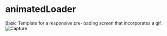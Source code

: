 # animatedLoader
Basic Template for a responsive pre-loading screen that incorporates a gif.
![Capture](https://user-images.githubusercontent.com/25600013/54249973-65be1b00-4518-11e9-90f0-1b6eae1373e4.PNG)
